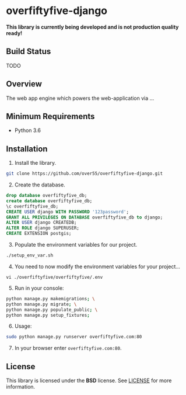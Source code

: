 # overfiftyfive-django
**This library is currently being developed and is not production quality ready!**

## Build Status
TODO

## Overview
The web app engine which powers the web-application via ...

## Minimum Requirements
* Python 3.6


## Installation
1. Install the library.

  ```bash
  git clone https://github.com/over55/overfiftyfive-django.git
  ```

2. Create the database.

  ```sql
  drop database overfiftyfive_db;
  create database overfiftyfive_db;
  \c overfiftyfive_db;
  CREATE USER django WITH PASSWORD '123password';
  GRANT ALL PRIVILEGES ON DATABASE overfiftyfive_db to django;
  ALTER USER django CREATEDB;
  ALTER ROLE django SUPERUSER;
  CREATE EXTENSION postgis;
  ```
3. Populate the environment variables for our project.

  ```bash
  ./setup_env_var.sh
  ```

4. You need to now modify the environment variables for your project...

  ```
  vi ./overfiftyfive/overfiftyfive/.env
  ```

5. Run in your console:

  ```bash
  python manage.py makemigrations; \
  python manage.py migrate; \
  python manage.py populate_public; \
  python manage.py setup_fixtures;
  ```

6. Usage:

  ```bash
  sudo python manage.py runserver overfiftyfive.com:80
  ```

7. In your browser enter ``overfiftyfive.com:80``.


## License
This library is licensed under the **BSD** license. See [LICENSE](LICENSE) for more information.
